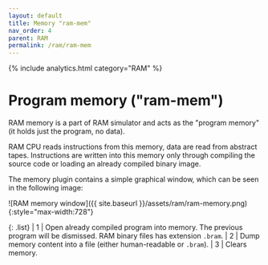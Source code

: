 ```yaml
---
layout: default
title: Memory "ram-mem"
nav_order: 4
parent: RAM
permalink: /ram/ram-mem
---
```


{% include analytics.html category="RAM" %}

# Program memory ("ram-mem")

RAM memory is a part of RAM simulator and acts as the "program memory" (it holds just the program, no data).

RAM CPU reads instructions from this memory, data are read from abstract tapes. Instructions are written into this
memory only through compiling the source code or loading an already compiled binary image.

The memory plugin contains a simple graphical window, which can be seen in the following image:

![RAM memory window]({{ site.baseurl }}/assets/ram/ram-memory.png){:style="max-width:728"}

{: .list}
| <span class="circle">1</span> | Open already compiled program into memory. The previous program will be dismissed. RAM binary files has extension `.bram`.
| <span class="circle">2</span> | Dump memory content into a file (either human-readable or `.bram`).
| <span class="circle">3</span> | Clears memory.

